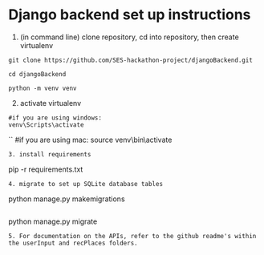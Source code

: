 # Django backend set up instructions
1. (in command line) clone repository, cd into repository, then create virtualenv
```
git clone https://github.com/SES-hackathon-project/djangoBackend.git
```
```
cd djangoBackend
```
```
python -m venv venv
```
2. activate virtualenv
```
#if you are using windows:
venv\Scripts\activate
```
``
#if you are using mac:
source venv\bin\activate
```
3. install requirements
```
pip -r requirements.txt
```
4. migrate to set up SQLite database tables
```
python manage.py makemigrations
```
```
python manage.py migrate
```
5. For documentation on the APIs, refer to the github readme's within the userInput and recPlaces folders.

